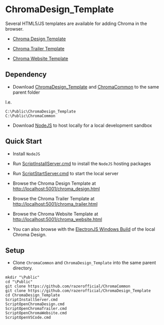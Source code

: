 # ChromaDesign_Template

Several HTML5/JS templates are available for adding Chroma in the browser.

* [Chroma Design Template](chroma_design.html)

* [Chroma Trailer Template](chroma_trailer.html)

* [Chroma Website Template](chroma_website.html)

## Dependency

* Download [ChromaDesign_Template](https://github.com/razerofficial/ChromaDesign_Template) and [ChromaCommon](https://github.com/razerofficial/ChromaCommon) to the same parent folder

I.e.

```
C:\Public\ChromaDesign_Template
C:\Public\ChromaCommon
```

* Download [NodeJS](https://nodejs.org/) to host locally for a local development sandbox

## Quick Start

* Install `NodeJS`

* Run [ScriptInstallServer.cmd](ScriptInstallServer.cmd) to install the `NodeJS` hosting packages

* Run [ScriptStartServer.cmd](ScriptStartServer.cmd) to start the local server

* Browse the Chroma Design Template at [http://localhost:5001/chroma_design.html](http://localhost:5001/chroma_design.html)

* Browse the Chroma Trailer Template at [http://localhost:5001/chroma_trailer.html](http://localhost:5001/chroma_trailer.html)

* Browse the Chroma Website Template at [http://localhost:5001/chroma_website.html](http://localhost:5001/chroma_website.html)

* You can also browse with the [ElectronJS Windows Build](https://github.com/tgraupmann/EJS_ChromaEditor/releases/tag/0.1) of the local Chroma Design.

## Setup

* Clone `ChromaCommon` and `ChromaDesign_Template` into the same parent directory.

```
mkdir "\Public"
cd "\Public"
git clone https://github.com/razerofficial/ChromaCommon
git clone https://github.com/razerofficial/ChromaDesign_Template
cd ChromaDesign_Template
ScriptInstallServer.cmd
ScriptOpenChromaDesign.cmd
ScriptOpenChromaTrailer.cmd
ScriptOpenChromaWebsite.cmd
ScriptOpenVSCode.cmd
```
